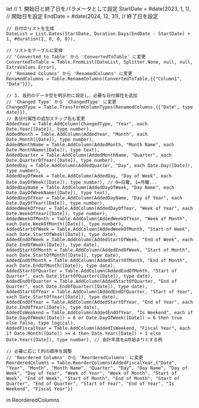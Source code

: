 let
    // 1. 開始日と終了日をパラメータとして設定
    StartDate = #date(2023, 1, 1), // 開始日を設定
    EndDate = #date(2024, 12, 31), // 終了日を設定

    // 日付のリストを生成
    DateList = List.Dates(StartDate, Duration.Days(EndDate - StartDate) + 1, #duration(1, 0, 0, 0)),

    // リストをテーブルに変換
    // 'Converted to Table' から 'ConvertedToTable' に変更
    ConvertedToTable = Table.FromList(DateList, Splitter.None, null, null, ExtraValues.Error),
    // 'Renamed Columns' から 'RenamedColumns' に変更
    RenamedColumns = Table.RenameColumns(ConvertedToTable,{{"Column1", "Date"}}),

    // 3. 各列のデータ型を明示的に設定し、必要な日付属性を追加
    // 'Changed Type' から 'ChangedType' に変更
    ChangedType = Table.TransformColumnTypes(RenamedColumns,{{"Date", type date}}),
    // 各日付属性の追加ステップ名も変更
    AddedYear = Table.AddColumn(ChangedType, "Year", each Date.Year([Date]), type number),
    AddedMonth = Table.AddColumn(AddedYear, "Month", each Date.Month([Date]), type number),
    AddedMonthName = Table.AddColumn(AddedMonth, "Month Name", each Date.MonthName([Date]), type text),
    AddedQuarter = Table.AddColumn(AddedMonthName, "Quarter", each Date.QuarterOfYear([Date]), type number),
    AddedDay = Table.AddColumn(AddedQuarter, "Day", each Date.Day([Date]), type number),
    AddedDayOfWeek = Table.AddColumn(AddedDay, "Day of Week", each Date.DayOfWeek([Date]), type number), // 0=日曜, 1=月曜...
    AddedDayName = Table.AddColumn(AddedDayOfWeek, "Day Name", each Date.DayOfWeekName([Date]), type text),
    AddedDayOfYear = Table.AddColumn(AddedDayName, "Day of Year", each Date.DayOfYear([Date]), type number),
    AddedWeekOfYear = Table.AddColumn(AddedDayOfYear, "Week of Year", each Date.WeekOfYear([Date]), type number),
    AddedWeekOfMonth = Table.AddColumn(AddedWeekOfYear, "Week of Month", each Date.WeekOfMonth([Date]), type number),
    AddedStartOfWeek = Table.AddColumn(AddedWeekOfMonth, "Start of Week", each Date.StartOfWeek([Date]), type date),
    AddedEndOfWeek = Table.AddColumn(AddedStartOfWeek, "End of Week", each Date.EndOfWeek([Date]), type date),
    AddedStartOfMonth = Table.AddColumn(AddedEndOfWeek, "Start of Month", each Date.StartOfMonth([Date]), type date),
    AddedEndOfMonth = Table.AddColumn(AddedStartOfMonth, "End of Month", each Date.EndOfMonth([Date]), type date),
    AddedStartOfQuarter = Table.AddColumn(AddedEndOfMonth, "Start of Quarter", each Date.StartOfQuarter([Date]), type date),
    AddedEndOfQuarter = Table.AddColumn(AddedStartOfQuarter, "End of Quarter", each Date.EndOfQuarter([Date]), type date),
    AddedStartOfYear = Table.AddColumn(AddedEndOfQuarter, "Start of Year", each Date.StartOfYear([Date]), type date),
    AddedEndOfYear = Table.AddColumn(AddedStartOfYear, "End of Year", each Date.EndOfYear([Date]), type date),
    AddedIsWeekend = Table.AddColumn(AddedEndOfYear, "Is Weekend", each if Date.DayOfWeek([Date]) = 0 or Date.DayOfWeek([Date]) = 6 then true else false, type logical),
    AddedFiscalYear = Table.AddColumn(AddedIsWeekend, "Fiscal Year", each if Date.Month([Date]) >= 4 then Date.Year([Date]) + 1 else Date.Year([Date]), type number), // 会計年度を4月始まりとする例

    // 必要に応じて列の順序を調整
    // 'Reordered Columns' から 'ReorderedColumns' に変更
    ReorderedColumns = Table.ReorderColumns(AddedFiscalYear,{"Date", "Year", "Month", "Month Name", "Quarter", "Day", "Day Name", "Day of Week", "Day of Year", "Week of Year", "Week of Month", "Start of Week", "End of Week", "Start of Month", "End of Month", "Start of Quarter", "End of Quarter", "Start of Year", "End of Year", "Is Weekend", "Fiscal Year"})
in
    ReorderedColumns
